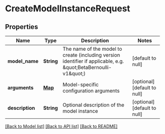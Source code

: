 # CreateModelInstanceRequest
## Properties

| Name | Type | Description | Notes |
|------------ | ------------- | ------------- | -------------|
| **model\_name** | **String** | The name of the model to create (including version identifier if applicable, e.g. \&quot;BetaBernoulli-v1\&quot;) | [default to null] |
| **arguments** | [**Map**](AnyType.md) | Model-specific configuration arguments | [optional] [default to null] |
| **description** | **String** | Optional description of the model instance | [optional] [default to null] |

[[Back to Model list]](../README.md#documentation-for-models) [[Back to API list]](../README.md#documentation-for-api-endpoints) [[Back to README]](../README.md)

